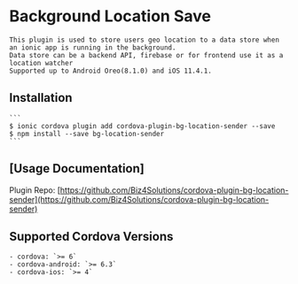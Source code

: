 # Background Location Save
	This plugin is used to store users geo location to a data store when an ionic app is running in the background.
	Data store can be a backend API, firebase or for frontend use it as a location watcher
	Supported up to Android Oreo(8.1.0) and iOS 11.4.1.

## Installation

	```
	$ ionic cordova plugin add cordova-plugin-bg-location-sender --save
	$ npm install --save bg-location-sender
	```

## [Usage Documentation]

Plugin Repo: [https://github.com/Biz4Solutions/cordova-plugin-bg-location-sender](https://github.com/Biz4Solutions/cordova-plugin-bg-location-sender)

## Supported Cordova Versions
	- cordova: `>= 6`
	- cordova-android: `>= 6.3`
	- cordova-ios: `>= 4`
